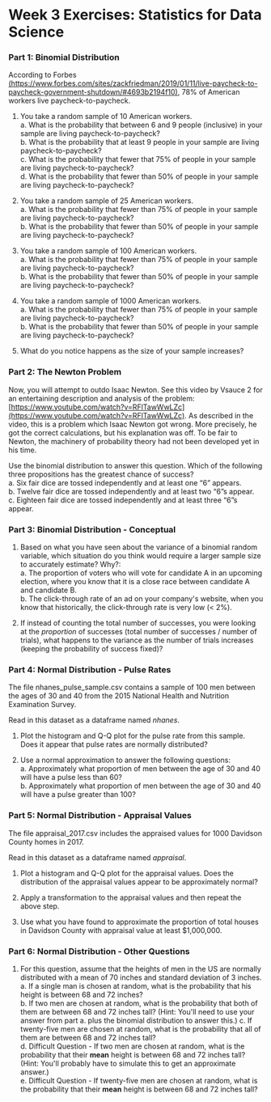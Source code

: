 # Week 3 Exercises: Statistics for Data Science

### Part 1:  Binomial Distribution
According to Forbes [(https://www.forbes.com/sites/zackfriedman/2019/01/11/live-paycheck-to-paycheck-government-shutdown/#4693b2194f10)](https://www.forbes.com/sites/zackfriedman/2019/01/11/live-paycheck-to-paycheck-government-shutdown/#4693b2194f10), 78% of American workers live paycheck-to-paycheck.

1. You take a random sample of 10 American workers.  
	a. What is the probability that between 6 and 9 people (inclusive) in your sample are living paycheck-to-paycheck?  
	b. What is the probability that at least 9 people in your sample are living paycheck-to-paycheck?  
	c. What is the probability that fewer that 75% of people in your sample are living paycheck-to-paycheck?  
	d. What is the probability that fewer than 50% of people in your sample are living paycheck-to-paycheck?

2. You take a random sample of 25 American workers.  
	a. What is the probability that fewer than 75% of people in your sample are living paycheck-to-paycheck?  
	b. What is the probability that fewer than 50% of people in your sample are living paycheck-to-paycheck?

3. You take a random sample of 100 American workers.  
	a. What is the probability that fewer than 75% of people in your sample are living paycheck-to-paycheck?  
	b. What is the probability that fewer than 50% of people in your sample are living paycheck-to-paycheck?

4. You take a random sample of 1000 American workers.  
	a. What is the probability that fewer than 75% of people in your sample are living paycheck-to-paycheck?  
	b. What is the probability that fewer than 50% of people in your sample are living paycheck-to-paycheck?

5. What do you notice happens as the size of your sample increases?

### Part 2: The Newton Problem 
Now, you will attempt to outdo Isaac Newton. See this video by Vsauce 2 for an entertaining description and analysis of the problem: [https://www.youtube.com/watch?v=RFlTawWwLZc](https://www.youtube.com/watch?v=RFlTawWwLZc). As described in the video, this is a problem which Isaac Newton got wrong. More precisely, he got the correct calculations, but his explanation was off. To be fair to Newton, the machinery of probability theory had not been developed yet in his time.

Use the binomial distribution to answer this question.
Which of the following three propositions has the greatest chance of success?  
a. Six fair dice are tossed independently and at least one “6” appears.  
b. Twelve fair dice are tossed independently and at least two “6”s appear.  
c. Eighteen fair dice are tossed independently and at least three “6”s appear.  

### Part 3: Binomial Distribution - Conceptual
1. Based on what you have seen about the variance of a binomial random variable, which situation do you think would require a larger sample size to accurately estimate? Why?:  
	a. The proportion of voters who will vote for candidate A in an upcoming election, where you know that it is a close race between candidate A and candidate B.  
	b. The click-through rate of an ad on your company's website, when you know that historically, the click-through rate is very low (< 2%).

2. If instead of counting the total number of successes, you were looking at the _proportion_ of successes (total number of successes / number of trials), what happens to the variance as the number of trials increases (keeping the probability of success fixed)?


### Part 4: Normal Distribution - Pulse Rates 
The file nhanes_pulse_sample.csv contains a sample of 100 men between the ages of 30 and 40 from the 2015 National Health and Nutrition Examination Survey.

Read in this dataset as a dataframe named *nhanes*.

1. Plot the histogram and Q-Q plot for the pulse rate from this sample. Does it appear that pulse rates are normally distributed?

2. Use a normal approximation to answer the following questions:  
  a. Approximately what  proportion of men between the age of 30 and 40 will have a pulse less than 60?  
  b. Approximately what proportion of men between the age of 30 and 40 will have a pulse greater than 100?

### Part 5: Normal Distribution - Appraisal Values
The file appraisal_2017.csv includes the appraised values for 1000 Davidson County homes in 2017.

Read in this dataset as a dataframe named *appraisal*.

1. Plot a histogram and Q-Q plot for the appraisal values. Does the distribution of the appraisal values appear to be approximately normal?

2. Apply a transformation to the appraisal values and then repeat the above step.

3. Use what you have found to approximate the proportion of total houses in Davidson County with appraisal value at least $1,000,000.

### Part 6: Normal Distribution - Other Questions
1. For this question, assume that the heights of men in the US are normally distributed with a mean of 70 inches and standard deviation of 3 inches.  
a. If a single man is chosen at random, what is the probability that his height is between 68 and 72 inches?  
b. If two men are chosen at random, what is the probability that both of them are between 68 and 72 inches tall? (Hint: You'll need to use your answer from part a. plus the binomial distribution to answer this.)
c. If twenty-five men are chosen at random, what is the probability that all of them are between 68 and 72 inches tall?   
d. Difficult Question - If two men are chosen at random, what is the probability that their __mean__ height is between 68 and 72 inches tall? (Hint: You'll probably have to simulate this to get an approximate answer.)  
e. Difficult Question - If twenty-five men are chosen at random, what is the probability that their __mean__ height is between 68 and 72 inches tall?    
